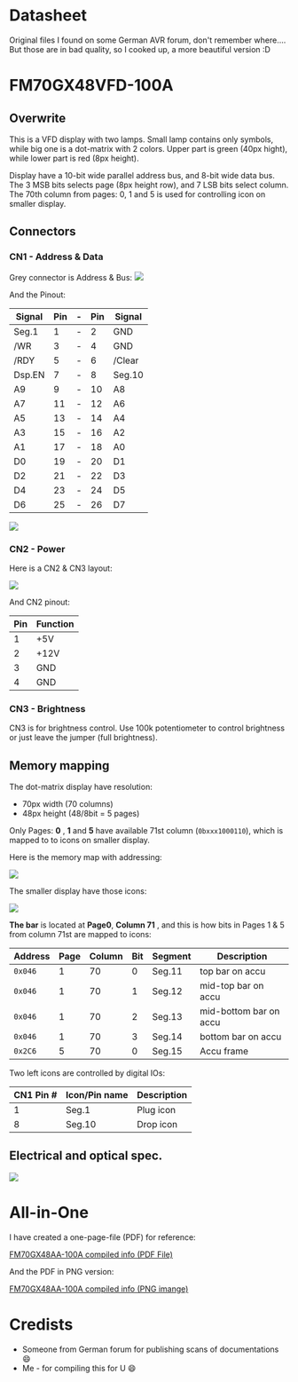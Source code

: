 # Datasheet
Original files I found on some German AVR forum, don't remember where....
But those are in bad quality, so I cooked up, a more beautiful version :D

# FM70GX48VFD-100A

## Overwrite

This is a VFD display with two lamps. Small lamp contains only symbols, while big one is a dot-matrix with 2 colors.
Upper part is green (40px hight), while lower part is red (8px height).

Display have a 10-bit wide parallel address bus, and 8-bit wide data bus. The 3 MSB bits selects page (8px height row), and 7 LSB bits select column. The 70th column from pages: 0, 1 and 5 is used for controlling icon on smaller display.

## Connectors

### CN1 - Address & Data
Grey connector is Address & Bus:
![](.\cn1.jpg)

And the Pinout:

Signal|Pin|-|Pin|Signal
------|---|-|---|------
Seg.1 | 1 |-| 2 |GND
/WR|3|-|4|GND
/RDY|5|-|6|/Clear
Dsp.EN|7|-|8|Seg.10
A9|9|-|10|A8
A7|11|-|12|A6
A5|13|-|14|A4
A3|15|-|16|A2
A1|17|-|18|A0
D0|19|-|20|D1
D2|21|-|22|D3
D4|23|-|24|D5
D6|25|-|26|D7

![](.\FM70GX48-CN1.jpg)

### CN2 - Power
Here is a CN2 & CN3 layout:

![](cn2cn3.jpg)

And CN2 pinout:

Pin|Function
---|--------
1|+5V
2|+12V
3|GND
4|GND

### CN3 - Brightness
CN3 is for brightness control. Use 100k potentiometer to control brightness or just leave the jumper (full brightness).

## Memory mapping

The dot-matrix display have resolution: 
* 70px width (70 columns)
* 48px height (48/8bit = 5 pages)

Only Pages: **0** , **1** and **5** have available 71st column (```0bxxx1000110```), which is mapped to to icons on smaller display.

Here is the memory map with addressing:

![](FM70GX48-MemMap1.jpg)

The smaller display have those icons:

![](FM70GX48-MemMap2.jpg)

**The bar** is located at **Page0**, **Column 71** , 
and this is how bits in Pages 1 & 5 from column 71st are mapped to icons:

Address|Page|Column|Bit|Segment|Description
-|-|-|-|-|-
```0x046```|1|70|0|Seg.11|top bar on accu
```0x046```|1|70|1|Seg.12|mid-top bar on accu
```0x046```|1|70|2|Seg.13|mid-bottom bar on accu
```0x046```|1|70|3|Seg.14|bottom bar on accu
```0x2C6```|5|70|0|Seg.15|Accu frame

Two left icons are controlled by digital IOs:

CN1 Pin #|Icon/Pin name|Description
-|-|-
1|Seg.1|Plug icon
8|Seg.10|Drop icon

## Electrical and optical spec.

![](FM70GX48-specs.jpg)

# All-in-One
I have created a one-page-file (PDF) for reference:

[FM70GX48AA-100A compiled info (PDF File)](FM70GX48_MemMapPinout.pdf)

And the PDF in PNG version:

[FM70GX48AA-100A compiled info (PNG imange)](FM70GX48_MemMapPinout.png)


# Credists

* Someone from German forum for publishing scans of documentations :smile:
* Me - for compiling this for U :smile: